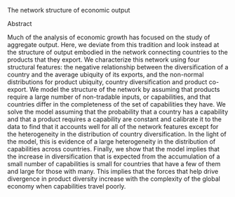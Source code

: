 The network structure of economic output

Abstract

Much of the analysis of economic growth has focused on the study of aggregate
output. Here, we deviate from this tradition and look instead at the structure of output embodied in the network connecting countries to the products that they export. We characterize this
network using four structural features: the negative relationship between the diversification
of a country and the average ubiquity of its exports, and the non-normal distributions for
product ubiquity, country diversification and product co-export. We model the structure of
the network by assuming that products require a large number of non-tradable inputs, or
capabilities, and that countries differ in the completeness of the set of capabilities they have.
We solve the model assuming that the probability that a country has a capability and that a
product requires a capability are constant and calibrate it to the data to find that it accounts
well for all of the network features except for the heterogeneity in the distribution of country diversification. In the light of the model, this is evidence of a large heterogeneity in the
distribution of capabilities across countries. Finally, we show that the model implies that
the increase in diversification that is expected from the accumulation of a small number of
capabilities is small for countries that have a few of them and large for those with many.
This implies that the forces that help drive divergence in product diversity increase with the
complexity of the global economy when capabilities travel poorly.